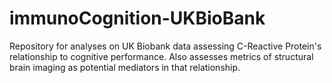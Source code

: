 # immunoCognition-UKBioBank
Repository for analyses on UK Biobank data assessing C-Reactive Protein's relationship to cognitive performance. Also assesses metrics of structural brain imaging as potential mediators in that relationship.
